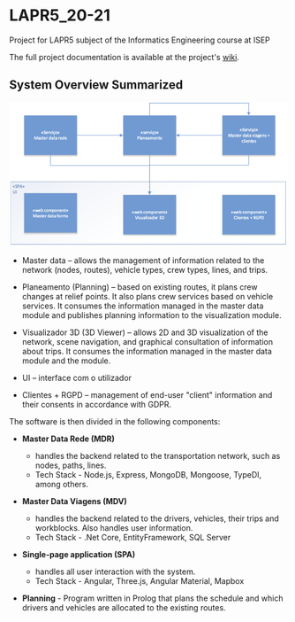 # LAPR5_20-21
Project for LAPR5 subject of the Informatics Engineering course at ISEP

The full project documentation is available at the project's [wiki](https://github.com/TiagoFNB/LAPR5_20-21/wiki).

## System Overview Summarized

![SystemOverview](./images/visaogeralsistema_enunciado.png)


- Master data –  allows the management of information related to the network (nodes, routes), vehicle types, crew types, lines, and trips.

- Planeamento (Planning) – based on existing routes, it plans crew changes at relief points. It also plans crew services based on vehicle services. It consumes the information managed in the master data module and publishes planning information to the visualization module.

- Visualizador 3D (3D Viewer) –  allows 2D and 3D visualization of the network, scene navigation, and graphical consultation of information about trips. It consumes the information managed in the master data module and the module.

- UI – interface com o utilizador

- Clientes + RGPD – management of end-user "client" information and their consents in accordance with GDPR.

The software is then divided in the following components:

- **Master Data Rede (MDR)** 
  -  handles the backend related to the transportation network, such as nodes, paths, lines.
  -  Tech Stack - Node.js, Express, MongoDB, Mongoose, TypeDI, among others.


- **Master Data Viagens (MDV)**
  -  handles the backend related to the drivers, vehicles, their trips and workblocks. Also handles user information.
  -  Tech Stack - .Net Core, EntityFramework, SQL Server

- **Single-page application (SPA)**
    - handles all user interaction with the system.
    - Tech Stack - Angular, Three.js, Angular Material, Mapbox 

- **Planning** - Program written in Prolog that plans the schedule and which drivers and vehicles are allocated to the existing routes.


